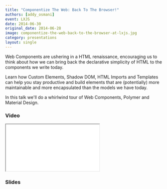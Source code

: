 ```yaml
---
title: "Componentize The Web: Back To The Browser!"
authors: [addy_osmani]
event: LXJS
date: 2014-06-30
original_date: 2014-06-28
image: componentize-the-web-back-to-the-browser-at-lxjs.jpg
category: presentations
layout: single
---
```


Web Components are ushering in a HTML renaissance, encouraging us to think about how we can bring back the declarative simplicity of HTML to the components we write today.

<!-- Excerpt -->

Learn how Custom Elements, Shadow DOM, HTML Imports and Templates can help you stay productive and build elements that are (potentially) more maintainable and more encapsulated than the models we have today.

In this talk we'll do a whirlwind tour of Web Components, Polymer and Material Design.

### Video

<div class="iframe-wrap">
    <iframe src="//www.youtube.com/embed/GOPXVLxp9Nc" itemprop="video"></iframe>
</div>

### Slides

<script async class="speakerdeck-embed" data-id="3d369820e26e01312bd84edea5a75f20" data-ratio="1.6" src="//speakerdeck.com/assets/embed.js"></script>
